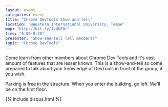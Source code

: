 ```yaml
---
layout: event
categories: event
title: "Chrome DevTools Show-and-Tell"
location: "@Western International University, Tempe"
map: "http://bit.ly/1vUUPOr"
time: "6:00-8:30"
presenter: "Show-and-tell (all members)"
topic: "Chrome DevTools"
---
```


Come learn from other members about Chrome Dev Tools and it's vast amount of features that are lesser known. This is a show-and-tell so come prepared to talk about your knowledge of DevTools in front of the group, if you wish.

Parking is free in the structure. When you enter the building, go left. We'll be on the first floor.

{% include disqus.html %}
